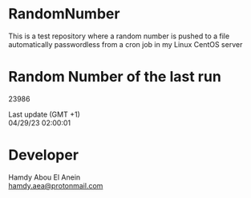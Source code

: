 # RandomNumber    
This is a test repository where a random number is pushed to a file automatically passwordless from a cron job in my Linux CentOS server    
# Random Number of the last run   
23986
      
Last update (GMT +1)    
04/29/23 02:00:01
# Developer    
Hamdy Abou El Anein   
hamdy.aea@protonmail.com
